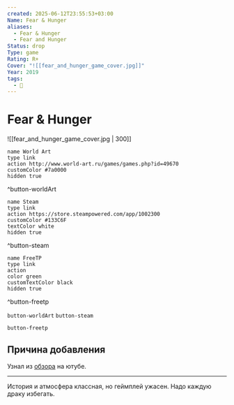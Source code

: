 ```yaml
---
created: 2025-06-12T23:55:53+03:00
Name: Fear & Hunger
aliases:
  - Fear & Hunger
  - Fear and Hunger
Status: drop
Type: game
Rating: R+
Cover: "![[fear_and_hunger_game_cover.jpg]]"
Year: 2019
tags:
  - 🔞
---
```


# Fear & Hunger

![[fear_and_hunger_game_cover.jpg | 300]]


```button
name World Art
type link
action http://www.world-art.ru/games/games.php?id=49670
customColor #7a0000
hidden true
```
^button-worldArt

```button
name Steam
type link
action https://store.steampowered.com/app/1002300
customColor #133C6F
textColor white
hidden true
```
^button-steam

```button
name FreeTP
type link
action 
color green
customTextColor black
hidden true
```
^button-freetp



`button-worldArt` `button-steam`

`button-freetp`

## Причина добавления

Узнал из [обзора](https://youtu.be/PslMVzp69BM?si=j7HCl7FXlrU5Gj5Q) на ютубе.

---

История и атмосфера классная, но геймплей ужасен. Надо каждую драку избегать.
